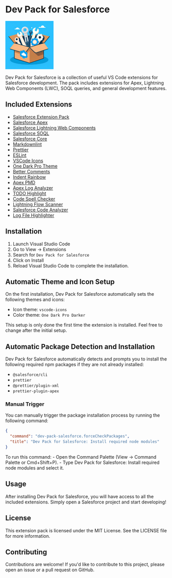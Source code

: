 # Dev Pack for Salesforce
<img src="./assets/dev-tools-icon.jpg" height="150px"/>

Dev Pack for Salesforce is a collection of useful VS Code extensions for Salesforce development. The pack includes extensions for Apex, Lightning Web Components (LWC), SOQL queries, and general development features.

## Included Extensions

- [Salesforce Extension Pack](https://marketplace.visualstudio.com/items?itemName=salesforce.salesforcedx-vscode-extension-pack)
- [Salesforce Apex](https://marketplace.visualstudio.com/items?itemName=salesforce.salesforcedx-vscode-apex)
- [Salesforce Lightning Web Components](https://marketplace.visualstudio.com/items?itemName=salesforce.salesforcedx-vscode-lwc)
- [Salesforce SOQL](https://marketplace.visualstudio.com/items?itemName=salesforce.salesforcedx-vscode-soql)
- [Salesforce Core](https://marketplace.visualstudio.com/items?itemName=salesforce.salesforcedx-vscode-core)
- [Markdownlint](https://marketplace.visualstudio.com/items?itemName=DavidAnson.vscode-markdownlint)
- [Prettier](https://marketplace.visualstudio.com/items?itemName=esbenp.prettier-vscode)
- [ESLint](https://marketplace.visualstudio.com/items?itemName=dbaeumer.vscode-eslint)
- [VSCode Icons](https://marketplace.visualstudio.com/items?itemName=vscode-icons-team.vscode-icons)
- [One Dark Pro Theme](https://marketplace.visualstudio.com/items?itemName=zhuangtongfa.Material-theme)
- [Better Comments](https://marketplace.visualstudio.com/items?itemName=aaron-bond.better-comments)
- [Indent Rainbow](https://marketplace.visualstudio.com/items?itemName=oderwat.indent-rainbow)
- [Apex PMD](https://marketplace.visualstudio.com/items?itemName=chuckjonas.apex-pmd)
- [Apex Log Analyzer](https://marketplace.visualstudio.com/items?itemName=financialforce.lana)
- [TODO Highlight](https://marketplace.visualstudio.com/items?itemName=wayou.vscode-todo-highlight)
- [Code Spell Checker](https://marketplace.visualstudio.com/items?itemName=streetsidesoftware.code-spell-checker)
- [Lightning Flow Scanner](https://marketplace.visualstudio.com/items?itemName=ForceConfigControl.lightningflowscanner)
- [Salesforce Code Analyzer](https://marketplace.visualstudio.com/items?itemName=salesforce.sfdx-code-analyzer-vscode)
- [Log File Highlighter](https://marketplace.visualstudio.com/items?itemName=emilast.LogFileHighlighter)

## Installation

1. Launch Visual Studio Code
2. Go to View → Extensions
3. Search for `Dev Pack for Salesforce`
4. Click on Install
5. Reload Visual Studio Code to complete the installation.

## Automatic Theme and Icon Setup

On the first installation, Dev Pack for Salesforce automatically sets the following themes and icons:

- Icon theme: `vscode-icons`
- Color theme: `One Dark Pro Darker`

This setup is only done the first time the extension is installed. Feel free to change after the initial setup.

## Automatic Package Detection and Installation

Dev Pack for Salesforce automatically detects and prompts you to install the following required npm packages if they are not already installed:

- `@salesforce/cli`
- `prettier`
- `@prettier/plugin-xml`
- `prettier-plugin-apex`

### Manual Trigger

You can manually trigger the package installation process by running the following command:

```json
{
  "command": "dev-pack-salesforce.forceCheckPackages",
  "title": "Dev Pack for Salesforce: Install required node modules"
}
```

To run this command:
    - Open the Command Palette (View → Command Palette or Cmd+Shift+P).
    - Type Dev Pack for Salesforce: Install required node modules and select it.

## Usage

After installing Dev Pack for Salesforce, you will have access to all the included extensions. Simply open a Salesforce project and start developing!

## License

This extension pack is licensed under the MIT License. See the LICENSE file for more information.

## Contributing

Contributions are welcome! If you'd like to contribute to this project, please open an issue or a pull request on GitHub.